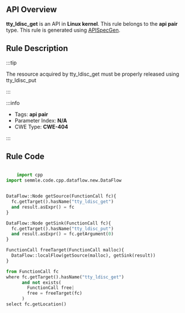 ---
---


## API Overview
**tty_ldisc_get** is an API in **Linux kernel**. This rule belongs to the **api pair** type. This rule is generated using [APISpecGen](../../tools/APISpecGen).
## Rule Description

:::tip

The resource acquired by tty_ldisc_get must be properly released using tty_ldisc_put

:::

:::info

- Tags: **api pair**
- Parameter Index: **N/A**
- CWE Type: **CWE-404**

:::

## Rule Code
```python

    import cpp
import semmle.code.cpp.dataflow.new.DataFlow


DataFlow::Node getSource(FunctionCall fc){
  fc.getTarget().hasName("tty_ldisc_get")
  and result.asExpr() = fc
}

DataFlow::Node getSink(FunctionCall fc){
  fc.getTarget().hasName("tty_ldisc_put")
  and result.asExpr() = fc.getArgument(0)
}

FunctionCall freeTarget(FunctionCall malloc){
  DataFlow::localFlow(getSource(malloc), getSink(result))
}

from FunctionCall fc
where fc.getTarget().hasName("tty_ldisc_get")
      and not exists(
        FunctionCall free| 
        free = freeTarget(fc)
      )
select fc.getLocation()

    
```